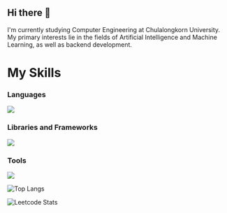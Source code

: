 ## Hi there 👋

I'm currently studying Computer Engineering at Chulalongkorn University. My primary interests lie in the fields of Artificial Intelligence and Machine Learning, as well as backend development.


<p align="center">
  <h1>
    My Skills
  </h1>
  <h3>
    Languages
  </h3>
  <div>
    <img src="https://skillicons.dev/icons?i=python,js,java,c,cpp,scala,go,solidity"/>
  </div>
  <h3>
    Libraries and Frameworks
  </h3>
  <div>
    <img src="https://skillicons.dev/icons?i=pytorch,tensorflow,react,express,flask,discordjs"/>
  </div>
  <h3>
    Tools
  </h3>
  <div>
    <img src="https://skillicons.dev/icons?i=vscode,idea,npm,nodejs,mongodb,mysql,postgres,postman,aws,gcp,arduino"/>
  </div>
</p>


![Top Langs](https://github-readme-stats.vercel.app/api/top-langs/?username=Thiraput01&langs_count=10&layout=compact&hide_progress=true&hide=c)

![Leetcode Stats](https://leetcard.jacoblin.cool/Thiraput)
